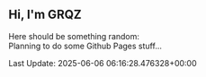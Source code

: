## Hi, I'm GRQZ
Here should be something random:  
Planning to do some Github Pages stuff...


Last Update: 2025-06-06 06:16:28.476328+00:00
